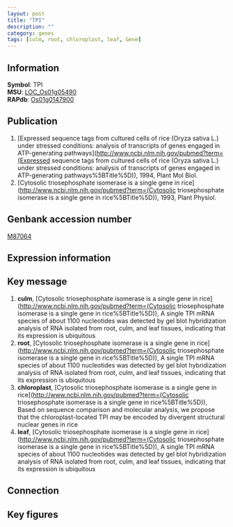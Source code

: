 ```yaml
---
layout: post
title: "TPI"
description: ""
category: genes
tags: [culm, root, chloroplast, leaf, Gene]
---
```


## Information
__Symbol__: TPI  
__MSU__: [LOC_Os01g05490](http://rice.plantbiology.msu.edu/cgi-bin/ORF_infopage.cgi?orf=LOC_Os01g05490)  
__RAPdb__: [Os01g0147900](http://rapdb.dna.affrc.go.jp/viewer/gbrowse_details/irgsp1?name=Os01g0147900)  

## Publication
1. [Expressed sequence tags from cultured cells of rice (Oryza sativa L.) under stressed conditions: analysis of transcripts of genes engaged in ATP-generating pathways](http://www.ncbi.nlm.nih.gov/pubmed?term=(Expressed sequence tags from cultured cells of rice (Oryza sativa L.) under stressed conditions: analysis of transcripts of genes engaged in ATP-generating pathways%5BTitle%5D)), 1994, Plant Mol Biol.
2. [Cytosolic triosephosphate isomerase is a single gene in rice](http://www.ncbi.nlm.nih.gov/pubmed?term=(Cytosolic triosephosphate isomerase is a single gene in rice%5BTitle%5D)), 1993, Plant Physiol.

## Genbank accession number
[M87064](http://www.ncbi.nlm.nih.gov/nuccore/M87064)

## Expression information

## Key message
1. __culm__, [Cytosolic triosephosphate isomerase is a single gene in rice](http://www.ncbi.nlm.nih.gov/pubmed?term=(Cytosolic triosephosphate isomerase is a single gene in rice%5BTitle%5D)),  A single TPI mRNA species of about 1100 nucleotides was detected by gel blot hybridization analysis of RNA isolated from root, culm, and leaf tissues, indicating that its expression is ubiquitous
2. __root__, [Cytosolic triosephosphate isomerase is a single gene in rice](http://www.ncbi.nlm.nih.gov/pubmed?term=(Cytosolic triosephosphate isomerase is a single gene in rice%5BTitle%5D)),  A single TPI mRNA species of about 1100 nucleotides was detected by gel blot hybridization analysis of RNA isolated from root, culm, and leaf tissues, indicating that its expression is ubiquitous
3. __chloroplast__, [Cytosolic triosephosphate isomerase is a single gene in rice](http://www.ncbi.nlm.nih.gov/pubmed?term=(Cytosolic triosephosphate isomerase is a single gene in rice%5BTitle%5D)),  Based on sequence comparison and molecular analysis, we propose that the chloroplast-located TPI may be encoded by divergent structural nuclear genes in rice
4. __leaf__, [Cytosolic triosephosphate isomerase is a single gene in rice](http://www.ncbi.nlm.nih.gov/pubmed?term=(Cytosolic triosephosphate isomerase is a single gene in rice%5BTitle%5D)),  A single TPI mRNA species of about 1100 nucleotides was detected by gel blot hybridization analysis of RNA isolated from root, culm, and leaf tissues, indicating that its expression is ubiquitous

## Connection

## Key figures


